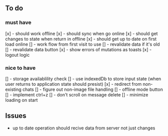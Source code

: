 ## To do

### must have

[x] - should work offline
[x] - should sync when go online
[x] - should get changes to state when return in offline
[x] - should get up to date on first load online
[] - work flow from first visit to use
[] - revalidate data if it's old
[] - revalidate data button
[x] - show errors of mutations as toasts
[x] - logout logic

### nice to have

[] - storage availablility check
[] - use indexedDb to store input state (when user returns to application state should presist)
[x] - redirect from non-existing chats
[] - figure out non-image file handling
[] - offline mode button
[] - implement ctrl+z
[] - don't scroll on message delete
[] - minimize loading on start

## Issues

- up to date operation should recive data from server not just changes
